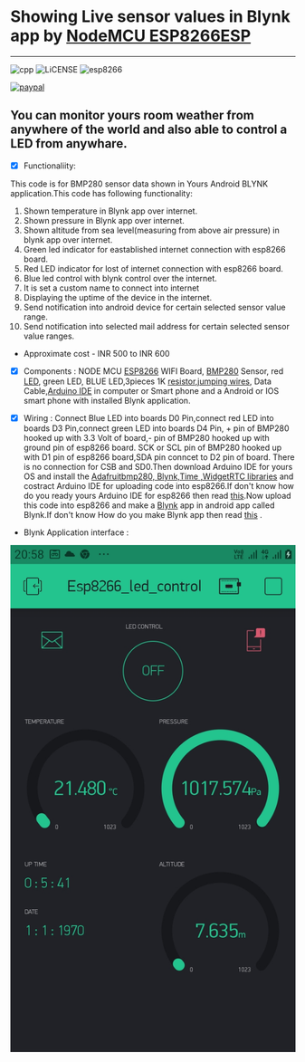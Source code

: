 # Showing Live sensor values in Blynk app by [NodeMCU ESP8266ESP](https://en.wikipedia.org/wiki/NodeMCU#:~:text=NodeMCU%20is%20a%20low-cost%20open%20source%20IoT%20platform.,support%20for%20the%20ESP32%2032-bit%20MCU%20was%20added.)
----------------------------------------------------------------

![cpp](https://img.shields.io/badge/c-%2B%2B-yellowgreen)  ![LiCENSE](https://img.shields.io/badge/GNU-v3.0-blue) ![esp8266](https://img.shields.io/badge/esp-8266-brightgreen)

[![paypal](https://www.paypalobjects.com/en_US/i/btn/btn_donateCC_LG.gif)](https://paypal.me/baponkar?locale.x=en_GB)
## You can monitor yours room weather from anywhere of  the world and also able to control a LED from anywhare.

- [x] Functionaliity: 

This code is for BMP280 sensor data shown in Yours Android BLYNK application.This code has following functionality:
1. Shown temperature in Blynk app over internet.
2. Shown pressure in Blynk app over internet.
3. Shown altitude from sea level(measuring from above air pressure) in blynk app over internet.
4. Green led indicator for eastablished internet connection with esp8266 board.
5. Red LED indicator for lost of internet connection with esp8266 board.
6. Blue led control with blynk control over the internet.
7. It is set a custom name to connect into internet
8. Displaying the uptime of the device in the internet.
9. Send notification into android device for certain selected sensor value range.
10. Send notification into selected mail address for certain selected sensor value ranges.

* Approximate cost - INR 500 to INR 600

- [x] Components : NODE MCU [ESP8266](https://www.amazon.in/Generic-Nodemcu-Esp8266-Internet-Development/dp/B07262H53W/ref=sr_1_2?crid=16Y11YOAA3V5E&dchild=1&keywords=node+mcu+esp8622+wifi+module&qid=1612175224&sprefix=node+mcu+%2Caps%2C1296&sr=8-2) WIFI Board, [BMP280](https://www.amazon.in/Robodo-Pressure-Precision-Arduino-Replace/dp/B07DDJ3MFX/ref=sxts_sxwds-bia-wc-nc-drs1_0?cv_ct_cx=bmp280&dchild=1&keywords=bmp280&pd_rd_i=B07DDJ3MFX&pd_rd_r=19937854-3b3a-4dfb-b9df-4c3f81f110c2&pd_rd_w=yqRu9&pd_rd_wg=jB2AE&pf_rd_p=4856a1b6-75e2-4f99-bb59-edf3db6a4f74&pf_rd_r=3CS7Y0AZKHQX4S7KKHGH&psc=1&qid=1612175284&sr=1-1-606822b7-04c2-4c74-a611-acbe80e94641) Sensor, red [LED](https://www.amazon.in/INDIAS-HEART-Assorted-Electronic-Components/dp/B07RZPYS1G/ref=sr_1_1?dchild=1&keywords=assorted+led&qid=1612175348&sr=8-1), green LED, BLUE LED,3pieces 1K [resistor](https://www.amazon.in/Electrobot-EBRTH02-Value-Resistor-Pack/dp/B0716CR5JL/ref=sr_1_1?dchild=1&keywords=resistor+pack&qid=1612175427&sr=8-1),[jumping wires](https://www.amazon.in/ApTechDeals-Jumper-Female-breadboard-jumper/dp/B074J9CPV3/ref=sr_1_4?crid=ZTXUN3JZF8S0&dchild=1&keywords=jumper+wires&qid=1612175495&sprefix=jumper+%2Caps%2C411&sr=8-4),
                  Data Cable,[Arduino IDE](https://www.arduino.cc/en/Main.Software) in computer or Smart phone and a Android or IOS smart phone with 
                  installed Blynk application.
                  
- [x] Wiring : Connect Blue LED into boards D0 Pin,connect red LED into boards D3 Pin,connect green LED into boards D4 Pin,
              + pin of BMP280 hooked up with 3.3 Volt of board,- pin of BMP280 hooked up with ground pin of esp8266 board.
              SCK or SCL pin of BMP280 hooked up with D1 pin of esp8266 board,SDA pin conncet to D2 pin of board.
              There is no connection for CSB and SD0.Then download Arduino IDE for yours OS and install the [Adafruitbmp280, Blynk,Time ,WidgetRTC libraries](https://www.arduino.cc/en/guide/libraries) and
              costract Arduino IDE for uploading code into esp8266.If don't know how do you ready yours Arduino IDE for esp8266 then read [this](https://randomnerdtutorials.com/how-to-install-esp8266-board-arduino-ide/#:~:text=%20To%20install%20the%20ESP8266%20board%20in%20your,be%20installed%20after%20a%20few%20seconds.%20More).Now upload this code into esp8266 and make a [Blynk](https://blynk.io/) app in android app called Blynk.If  don't know How do you make Blynk app then read [this](https://docs.blynk.cc/#:~:text=%20Getting%20Started%20With%20The%20Blynk%20App%20,hardware%20to%20your%20smartphone.%20Every%20new...%20More) .
              
 * Blynk Application interface :
 
 ![Screenshot of blynk app in android device](blynk_app%5B1%5D.jpg)
